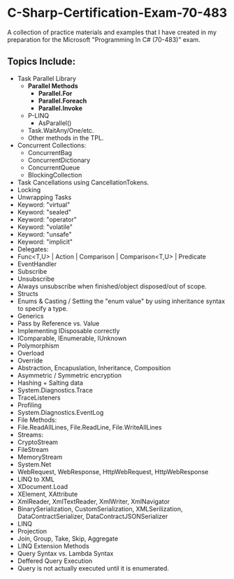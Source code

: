# C-Sharp-Certification-Exam-70-483
A collection of practice materials and examples that I have created in my preparation for the Microsoft "Programming In C# (70-483)" exam.

Topics Include:
--
* Task Parallel Library
  * **Parallel Methods**
    * **Parallel.For**
    * **Parallel.Foreach**
    * **Parallel.Invoke**
  * P-LINQ
    * AsParallel()
  * Task.WaitAny/One/etc.
  * Other methods in the TPL.
* Concurrent Collections:
  * ConcurrentBag
  * ConcurrentDictionary
  * ConcurrentQueue
  * BlockingCollection
* Task Cancellations using CancellationTokens.
* Locking
* Unwrapping Tasks
* Keyword: "virtual"
* Keyword: "sealed"
* Keyword: "operator"
* Keyword: "volatile"
* Keyword: "unsafe"
* Keyword: "implicit"
* Delegates:
 * Func<T,U> | Action<T> | Comparison<T> | Comparison<T,U> | Predicate<T>
 * EventHandler<T>
  * Subscribe
  * Unsubscribe
   * Always unsubscribe when finished/object disposed/out of scope.
* Structs
* Enums & Casting / Setting the "enum value" by using inheritance syntax to specify a type.
* Generics
* Pass by Reference vs. Value
* Implementing IDisposable correctly
* IComparable, IEnumerable, IUnknown
* Polymorphism
 * Overload
 * Override
* Abstraction, Encapuslation, Inheritance, Composition
* Asymmetric / Symmetric encryption
* Hashing + Salting data
* System.Diagnostics.Trace
 * TraceListeners
* Profiling
* System.Diagnostics.EventLog
* File Methods:
 * File.ReadAllLines, File.ReadLine, File.WriteAllLines
* Streams:
 * CryptoStream
 * FileStream
 * MemoryStream
* System.Net
 * WebRequest, WebResponse, HttpWebRequest, HttpWebResponse
* LINQ to XML
 * XDocument.Load
 * XElement, XAttribute
* XmlReader, XmlTextReader, XmlWriter, XmlNavigator
* BinarySerialization, CustomSerialization, XMLSerilization, DataContractSerializer, DataContractJSONSerializer 
* LINQ
 * Projection
 * Join, Group, Take, Skip, Aggregate
 * LINQ Extension Methods
 * Query Syntax vs. Lambda Syntax
 * Deffered Query Execution
  * Query is not actually executed until it is enumerated.
